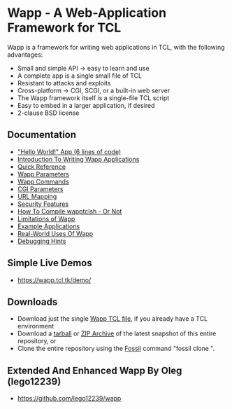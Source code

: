 Wapp - A Web-Application Framework for TCL
==========================================

Wapp is a framework for writing web applications in TCL,
with the following advantages:

  *   Small and simple API &rarr; easy to learn and use
  *   A complete app is a single small file of TCL
  *   Resistant to attacks and exploits
  *   Cross-platform &rarr; CGI, SCGI, or a built-in web server
  *   The Wapp framework itself is a single-file TCL script
  *   Easy to embed in a larger application, if desired
  *   2-clause BSD license

Documentation
-------------

  *  ["Hello World!" App (6 lines of code)](/doc/trunk/docs/helloworld.md)
  *  [Introduction To Writing Wapp Applications](/doc/trunk/docs/intro.md)
  *  [Quick Reference](/doc/trunk/docs/quickref.md)
  *  [Wapp Parameters](/doc/trunk/docs/params.md)
  *  [Wapp Commands](/doc/trunk/docs/commands.md)
  *  [CGI Parameters](/doc/trunk/docs/quickref.md#cgiparams)
  *  [URL Mapping](/doc/trunk/docs/urlmapping.md)
  *  [Security Features](/doc/trunk/docs/security.md)
  *  [How To Compile wapptclsh - Or Not](/doc/trunk/docs/compiling.md)
  *  [Limitations of Wapp](/doc/trunk/docs/limitations.md)
  *  [Example Applications](/file/examples)
  *  [Real-World Uses Of Wapp](/doc/trunk/docs/usageexamples.md)
  *  [Debugging Hints](/doc/trunk/docs/debughints.md)

Simple Live Demos
-----------------

  *  <https://wapp.tcl.tk/demo/>

Downloads
---------

  *   Download just the single
      [Wapp TCL file](/file/wapp.tcl?mimetype=text/plain), if you already
      have a TCL environment
  *   Download a [tarball](/tarball/wapp.tar.gz) or
      [ZIP Archive](/zip/wapp.zip) of the latest snapshot of this
      entire repository, or
  *   Clone the entire repository using the [Fossil](https://fossil-scm.org/)
      command "fossil clone [](https://wapp.tcl.tk)".

Extended And Enhanced Wapp By Oleg (lego12239)
----------------------------------------------

  *  <https://github.com/lego12239/wapp>
